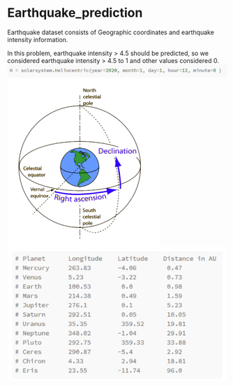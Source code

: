 # Earthquake_prediction

Earthquake dataset consists of Geographic coordinates and earthquake intensity information.

In this problem, earthquake intensity > 4.5 should be predicted, so we considered earthquake intensity > 4.5 to 1 and other values considered 0.
![alt text](https://github.com/smohammadi96/Earthquake_prediction/blob/main/images/solar.PNG)
![alt text](https://github.com/smohammadi96/Earthquake_prediction/blob/main/images/ground.PNG)
![alt text](https://github.com/smohammadi96/Earthquake_prediction/blob/main/images/planets.PNG)
